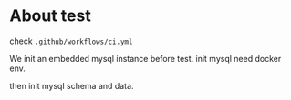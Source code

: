 # About test
 
check `.github/workflows/ci.yml`

We init an embedded mysql instance before test.
init mysql need docker env.

then init mysql schema and data.

